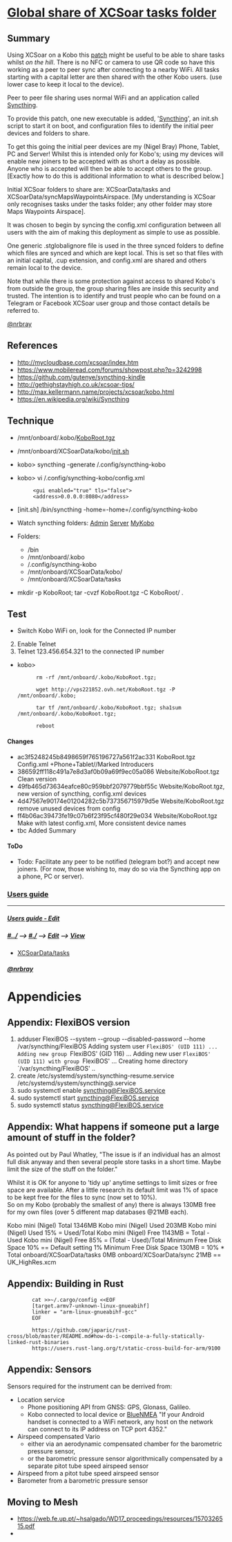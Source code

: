# [Global share of XCSoar tasks folder](https://u.nu/-jeo)  
## Summary
Using XCSoar on a Kobo this [patch](https://u.nu/sal) might be useful to be able to share tasks whilst *on the hill*. There is no NFC or camera to use QR code so have this working as a peer to peer sync after connecting to a nearby WiFi. All tasks starting with a capital letter are then shared with the other Kobo users. (use lower case to keep it local to the device).

Peer to peer file sharing uses normal WiFi and an application called [Syncthing](https://syncthing.net).  

To provide this patch, one new executable is added, '[Syncthing](https://docs.syncthing.net/users/syncthing.html)', an init.sh script to start it on boot, and configuration files to identify the initial peer devices and folders to share.

To get this going the initial peer devices are my (Nigel Bray) Phone, Tablet, PC and Server!  Whilst this is intended only for Kobo's; using my devices will enable new joiners to be accepted with as short a delay as possible.  Anyone who is accepted will then be able to accept others to the group.  [Exactly how to do this is additional information to what is described below.]

Initial XCSoar folders to share are: XCSoarData/tasks and XCSoarData/syncMapsWaypointsAirspace.  [My understanding is XCSoar only recognises tasks under the tasks folder; any other folder may store Maps Waypoints Airspace].

It was chosen to begin by syncing the config.xml configuration between all users with the aim of making this deployment as simple to use as possible.  

One generic .stglobalignore file is used in the three synced folders to define which files are synced and which are kept local.  This is set so that files with an initial capital, .cup extension, and config.xml are shared and others remain local to the device.

Note that while there is some protection against access to shared Kobo's from outside the group, the group sharing files are inside this security and  trusted.  The intention is to identify and trust people who can be found on a Telegram or Facebook XCSoar user group and those contact details be referred to.

[@nrbray](https://web.telegram.org/#/im?p=@nrbray)

## References
- <http://mycloudbase.com/xcsoar/index.htm>
- <https://www.mobileread.com/forums/showpost.php?p=3242998>
- <https://github.com/gutenye/syncthing-kindle>
- <http://gethighstayhigh.co.uk/xcsoar-tips/>
- <http://max.kellermann.name/projects/xcsoar/kobo.html> 
- <https://en.wikipedia.org/wiki/Syncthing>

## Technique
- /mnt/onboard/.kobo/[KoboRoot.tgz](./Website/KoboRoot.tgz)
- /mnt/onboard/XCSoarData/kobo/[init.sh](./KoboRoot/mnt/onboard/XCSoarData/kobo/init.sh)  
- kobo> syncthing -generate /.config/syncthing-kobo
- kobo> vi /.config/syncthing-kobo/config.xml

           <gui enabled="true" tls="false">  
           <address>0.0.0.0:8080</address>

- [init.sh] /bin/syncthing -home=-home=/.config/syncthing-kobo
- Watch syncthing folders: [Admin](http://127.0.0.1:8384) [Server](https://vps221852.ovh.net:8384/) [MyKobo](http://192.168.8.100:8384/)
- Folders:
    - /bin
    - /mnt/onboard/.kobo
    - /.config/syncthing-kobo
    - /mnt/onboard/XCSoarData/kobo/
    - /mnt/onboard/XCSoarData/tasks
- mkdir -p KoboRoot; tar -cvzf KoboRoot.tgz -C KoboRoot/ .

## Test  
-  Switch Kobo WiFi on, look for the Connected IP number
2. Enable Telnet
3. Telnet 123.456.654.321 to the connected IP number
- kobo> 

            rm -rf /mnt/onboard/.kobo/KoboRoot.tgz; 
            
            wget http://vps221852.ovh.net/KoboRoot.tgz -P /mnt/onboard/.kobo; 
            
            tar tf /mnt/onboard/.kobo/KoboRoot.tgz; sha1sum /mnt/onboard/.kobo/KoboRoot.tgz; 
            
            reboot

#### Changes
- ac3f5248245b8498659f765196727a561f2ac331  KoboRoot.tgz  Config.xml +Phone+Tablet//Marked Introducers  
- 386592ff118c491a7e8d3af0b09a69f9ec05a086  Website/KoboRoot.tgz  Clean version
- 49fb465d73634eafce80c959bbf2079779bbf55c  Website/KoboRoot.tgz, new version of syncthing, config.xml devices
- 4d47567e90174e01204282c5b737356715979d5e  Website/KoboRoot.tgz  remove unused devices from config
- ff4b06ac39473fe19c07b6f23f95cf480f29e034  Website/KoboRoot.tgz Make with latest config.xml, More consistent device names
- tbc Added Summary

#### ToDo
- Todo: Facilitate any peer to be notified (telegram bot?) and accept new joiners.  (For now, those wishing to, may do so via the Syncthing app on a phone, PC or server).


### [Users guide](http://vps221852.ovh.net/?l=Ay) 



---
##### [Users guide - Edit](/home/nrb/projects/ohv-html/fly/Task-Sync.mkd)
##### [#../][This-root] --> [#./][This-location] --> [Edit][This-Source] --> [View][This-View] 
- [XCSoarData/tasks](/home/nrb/.xcsoar/tasks)  

##### [@nrbray](https://web.telegram.org/#/im?p=@nrbray)  
[This-source]: /home/nrb/projects/xcsoar/ShareAllTasks/ReadMe.md  

[This]: <file://nrb-Lenovo-ideapad-MIIX-700-12ISK/home/nrb/projects/xcsoar/ShareAllTasks/ReadMe.md>

[This-view]: file://nrb-Lenovo-ideapad-MIIX-700-12ISK/home/nrb/projects/xcsoar/ShareAllTasks/ReadMe.md  

[This-location]: file://nrb-Lenovo-ideapad-MIIX-700-12ISK/home/nrb/projects/xcsoar/ShareAllTasks  

[This-root]: /home/nrb/projects/xcsoar/  



# Appendicies
## Appendix: FlexiBOS version

1. adduser FlexiBOS --system --group --disabled-password  --home /var/syncthing/FlexiBOS
    Adding system user `FlexiBOS' (UID 111) ...
    Adding new group `FlexiBOS' (GID 116) ...
    Adding new user `FlexiBOS' (UID 111) with group `FlexiBOS' ...
    Creating home directory `/var/syncthing/FlexiBOS' ..
2. create /etc/systemd/system/syncthing-resume.service  /etc/systemd/system/syncthing@.service
3. sudo systemctl enable syncthing@FlexiBOS.service
4. sudo systemctl start syncthing@FlexiBOS.service
5. sudo systemctl status syncthing@FlexiBOS.service

## Appendix: What happens if someone put a large amount of stuff in the folder?

As pointed out by Paul Whatley, "The issue is if an individual has an almost full disk anyway and then several people store tasks in a short time. Maybe limit the size of the stuff on the folder."

Whilst it is OK for anyone to 'tidy up' anytime settings to limit sizes or free space are available.  After a little research its default limit was 1% of space to be kept free for the files to sync (now set to 10%).  
So on my Kobo (probably the smallest of any) there is always 130MB free for my own files (over 5 different map databases @21MB each).

Kobo mini (Nigel) Total 1346MB
Kobo mini (Nigel) Used   203MB
Kobo mini (Nigel) Used     15% = Used/Total
Kobo mini (Nigel) Free  1143MB = Total - Used
Kobo mini (Nigel) Free     85% = (Total - Used)/Total
Minimum Free Disk Space    10% == Default setting 1%
Minimum Free Disk Space  130MB = 10% * Total 
onboard/XCSoarData/tasks   0MB
onboard/XCSoarData/sync   21MB == UK_HighRes.xcm

## Appendix: Building in Rust

            cat >>~/.cargo/config <<EOF
            [target.armv7-unknown-linux-gnueabihf]
            linker = "arm-linux-gnueabihf-gcc"
            EOF

            https://github.com/japaric/rust-cross/blob/master/README.md#how-do-i-compile-a-fully-statically-linked-rust-binaries 
            https://users.rust-lang.org/t/static-cross-build-for-arm/9100

## Appendix: Sensors

Sensors required for the instrument can be derrived from:

- Location service
  - Phone positioning API from GNSS: GPS, Glonass, Galileo.
  - Kobo connected to local device or [BlueNMEA](https://github.com/MaxKellermann/BlueNMEA/blob/master/README) "If your Android handset is connected to a WiFi network, any host on the network can connect to its IP address on TCP port 4352."
- Airspeed compensated Vario
  - either via an aerodynamic compensated chamber for the barometric pressure sensor, 
  - or the barometric pressure sensor algorithmically compensated by a separate pitot tube speed airspeed sensor
- Airspeed from a pitot tube speed airspeed sensor
- Barometer from a barometric pressure sensor

## Moving to Mesh

- <https://web.fe.up.pt/~hsalgado/WD17_proceedings/resources/1570326515.pdf>
- 